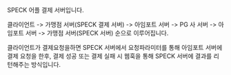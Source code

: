 SPECK 어플 결제 서버입니다.

클라이언트 -> 가맹점 서버(SPECK 결제 서버) -> 아임포트 서버 -> PG 사 서버 -> 아임포트 서버 -> 가맹점 서버(SPECK 서버) 순으로 이루어집니다.
       
       
클라이언트가 결제요청을하면 SPECK 서버에서 요청파라미터를 통해 아임포트 서버에 결제 요청을 한후, 
결제 성공 또는 결제 실패 시 웹훅을 통해 SPECK 서버에 결과를 리턴해주는 방식입니다.
